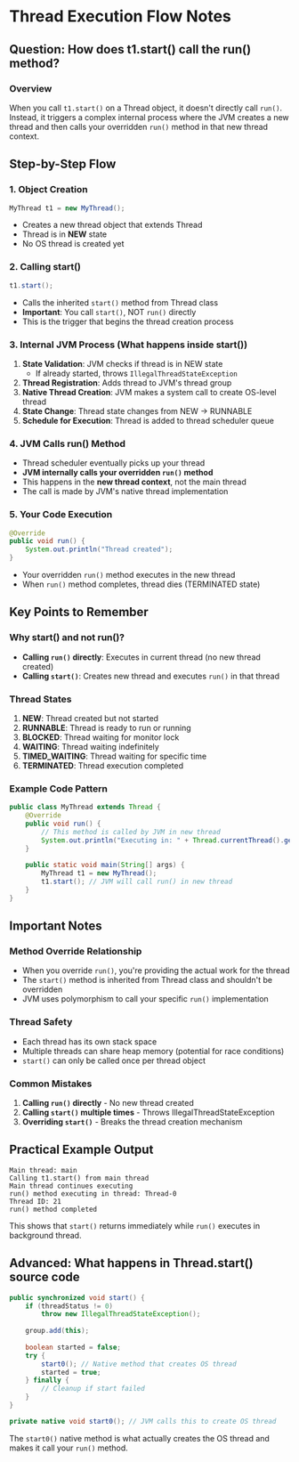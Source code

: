 # Thread Execution Flow Notes

## Question: How does t1.start() call the run() method?

### Overview
When you call `t1.start()` on a Thread object, it doesn't directly call `run()`. Instead, it triggers a complex internal process where the JVM creates a new thread and then calls your overridden `run()` method in that new thread context.

## Step-by-Step Flow

### 1. Object Creation
```java
MyThread t1 = new MyThread();
```
- Creates a new thread object that extends Thread
- Thread is in **NEW** state
- No OS thread is created yet

### 2. Calling start()
```java
t1.start();
```
- Calls the inherited `start()` method from Thread class
- **Important**: You call `start()`, NOT `run()` directly
- This is the trigger that begins the thread creation process

### 3. Internal JVM Process (What happens inside start())
1. **State Validation**: JVM checks if thread is in NEW state
   - If already started, throws `IllegalThreadStateException`
2. **Thread Registration**: Adds thread to JVM's thread group
3. **Native Thread Creation**: JVM makes a system call to create OS-level thread
4. **State Change**: Thread state changes from NEW → RUNNABLE
5. **Schedule for Execution**: Thread is added to thread scheduler queue

### 4. JVM Calls run() Method
- Thread scheduler eventually picks up your thread
- **JVM internally calls your overridden `run()` method**
- This happens in the **new thread context**, not the main thread
- The call is made by JVM's native thread implementation

### 5. Your Code Execution
```java
@Override
public void run() {
    System.out.println("Thread created");
}
```
- Your overridden `run()` method executes in the new thread
- When `run()` method completes, thread dies (TERMINATED state)

## Key Points to Remember

### Why start() and not run()?
- **Calling `run()` directly**: Executes in current thread (no new thread created)
- **Calling `start()`**: Creates new thread and executes `run()` in that thread

### Thread States
1. **NEW**: Thread created but not started
2. **RUNNABLE**: Thread is ready to run or running
3. **BLOCKED**: Thread waiting for monitor lock
4. **WAITING**: Thread waiting indefinitely
5. **TIMED_WAITING**: Thread waiting for specific time
6. **TERMINATED**: Thread execution completed

### Example Code Pattern
```java
public class MyThread extends Thread {
    @Override
    public void run() {
        // This method is called by JVM in new thread
        System.out.println("Executing in: " + Thread.currentThread().getName());
    }
    
    public static void main(String[] args) {
        MyThread t1 = new MyThread();
        t1.start(); // JVM will call run() in new thread
    }
}
```

## Important Notes

### Method Override Relationship
- When you override `run()`, you're providing the actual work for the thread
- The `start()` method is inherited from Thread class and shouldn't be overridden
- JVM uses polymorphism to call your specific `run()` implementation

### Thread Safety
- Each thread has its own stack space
- Multiple threads can share heap memory (potential for race conditions)
- `start()` can only be called once per thread object

### Common Mistakes
1. **Calling `run()` directly** - No new thread created
2. **Calling `start()` multiple times** - Throws IllegalThreadStateException
3. **Overriding `start()`** - Breaks the thread creation mechanism

## Practical Example Output
```
Main thread: main
Calling t1.start() from main thread
Main thread continues executing
run() method executing in thread: Thread-0
Thread ID: 21
run() method completed
```

This shows that `start()` returns immediately while `run()` executes in background thread.

## Advanced: What happens in Thread.start() source code
```java
public synchronized void start() {
    if (threadStatus != 0)
        throw new IllegalThreadStateException();
    
    group.add(this);
    
    boolean started = false;
    try {
        start0(); // Native method that creates OS thread
        started = true;
    } finally {
        // Cleanup if start failed
    }
}

private native void start0(); // JVM calls this to create OS thread
```

The `start0()` native method is what actually creates the OS thread and makes it call your `run()` method.
